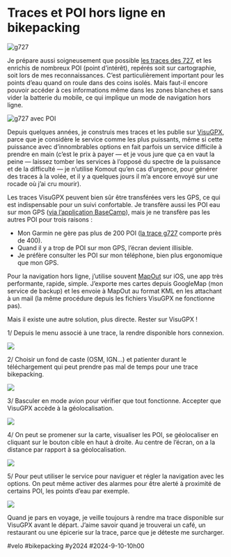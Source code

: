 # Traces et POI hors ligne en bikepacking

![g727](_i/2024-08-19-155959-Castanet-le-Haut.webp)

Je prépare aussi soigneusement que possible [les traces des 727](https://727bikepacking.fr/), et les enrichis de nombreux POI (point d’intérêt), repérés soit sur cartographie, soit lors de mes reconnaissances. C’est particulièrement important pour les points d’eau quand on roule dans des coins isolés. Mais faut-il encore pouvoir accéder à ces informations même dans les zones blanches et sans vider la batterie du mobile, ce qui implique un mode de navigation hors ligne.

![g727 avec POI](_i/g727.webp)

Depuis quelques années, je construis mes traces et les publie sur [VisuGPX](https://www.visugpx.com/), parce que je considère le service comme les plus puissants, même si cette puissance avec d’innombrables options en fait parfois un service difficile à prendre en main (c’est le prix à payer — et je vous jure que ça en vaut la peine — laissez tomber les services à l’opposé du spectre de la puissance et de la difficulté — je n’utilise Komout qu’en cas d’urgence, pour générer des traces à la volée, et il y a quelques jours il m’a encore envoyé sur une rocade où j’ai cru mourir).

Les traces VisuGPX peuvent bien sûr être transférées vers les GPS, ce qui est indispensable pour un suivi confortable. Je transfère aussi les POI eau sur mon GPS ([via l’application BaseCamp](https://tcrouzet.com/2023/02/10/comment-installer-une-trace-sur-garmin/)), mais je ne transfère pas les autres POI pour trois raisons :

* Mon Garmin ne gère pas plus de 200 POI ([la trace g727](https://727bikepacking.fr/g727/) comporte près de 400).
* Quand il y a trop de POI sur mon GPS, l’écran devient illisible.
* Je préfère consulter les POI sur mon téléphone, bien plus ergonomique que mon GPS.

Pour la navigation hors ligne, j’utilise souvent [MapOut](https://mapout.app/) sur iOS, une app très performante, rapide, simple. J’exporte mes cartes depuis GoogleMap (mon service de backup) et les envoie à MapOut au format KML en les attachant à un mail (la même procédure depuis les fichiers VisuGPX ne fonctionne pas).

Mais il existe une autre solution, plus directe. Rester sur VisuGPX !

1/ Depuis le menu associé à une trace, la rendre disponible hors connexion.

 ![](_i/IMG_6888.png)

 2/ Choisir un fond de caste (OSM, IGN…) et patienter durant le téléchargement qui peut prendre pas mal de temps pour une trace bikepacking.

![](_i/IMG_6891.png)

3/ Basculer en mode avion pour vérifier que tout fonctionne. Accepter que VisuGPX accède à la géolocalisation.

![](_i/IMG_6892.png)

4/ On peut se promener sur la carte, visualiser les POI, se géolocaliser en cliquant sur le bouton cible en haut à droite. Au centre de l’écran, on a la distance par rapport à sa géolocalisation. 

![](_i/IMG_6893.png)

5/ Pour peut utiliser le service pour naviguer et régler la navigation avec les options. On peut même activer des alarmes pour être alerté à proximité de certains POI, les points d’eau par exemple.

![](_i/IMG_6894.png)

Quand je pars en voyage, je veille toujours à rendre ma trace disponible sur VisuGPX avant le départ. J’aime savoir quand je trouverai un café, un restaurant ou une épicerie sur la trace, parce que je déteste me surcharger.

#velo #bikepacking #y2024 #2024-9-10-10h00
